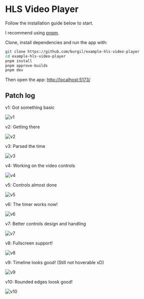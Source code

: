 # HLS Video Player

Follow the installation guide below to start.

I recommend using [pnpm](https://pnpm.io/).

Clone, install dependencies and run the app with:

```bash
git clone https://github.com/burgil/example-hls-video-player
cd example-hls-video-player
pnpm install
pnpm approve-builds
pnpm dev
```

Then open the app: <http://localhost:5173/>

## Patch log

v1: Got something basic

![v1](v1.png)

v2: Getting there

![v2](v2.png)

v3: Parsed the time

![v3](v3.png)

v4: Working on the video controls

![v4](v4.png)

v5: Controls almost done

![v5](v5.png)

v6: The timer works now!

![v6](v6.png)

v7: Better controls design and handling

![v7](v7.png)

v8: Fullscreen support!

![v8](v8.png)

v9: Timeline looks good! (Still not hoverable xD)

![v9](v9.png)

v10: Rounded edges loosk good!

![v10](v10.png)
